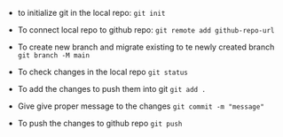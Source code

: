 - to initialize git in the local repo:
    `git init`

- To connect local repo to github repo:
    `git remote add github-repo-url` 

- To create new branch and migrate existing to te newly created branch
    `git branch -M main`

- To check changes in the local repo
    `git status`

- To add the changes to push them into git
    `git add .`

- Give give proper message to the changes
    `git commit -m "message"`
    
- To push the changes to github repo
    `git push`
